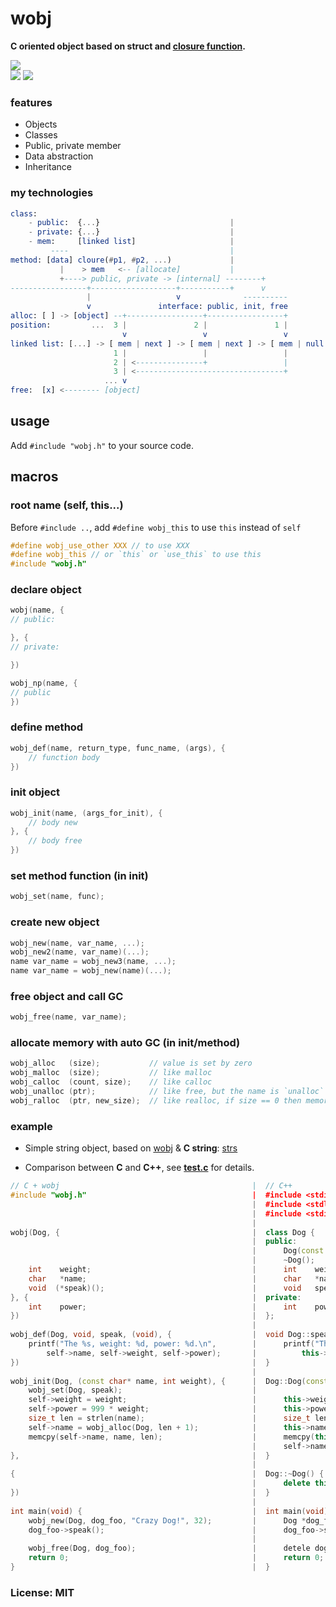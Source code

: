 # wobj
**C oriented object based on struct and [closure function](https://github.com/yulon/clofn).**

<p>
    <a href="https://travis-ci.org/wy3/wobj" target="_blank"><img src="https://travis-ci.org/wy3/wobj.svg?branch=master"></a>
    <br>
    <a href="#"><img src="https://img.shields.io/badge/auto--GC-✓-brightgreen.svg"></a>
    <a href="#"><img src="https://img.shields.io/badge/os-cross--platform-blue.svg"></a>
</p>

### features
- Objects
- Classes
- Public, private member
- Data abstraction
- Inheritance

### my technologies

```elm
class:
    - public:  {...}                             |
    - private: {...}                             |
    - mem:     [linked list]                     |
         ----                                    |
method: [data] cloure(#p1, #p2, ...)             |
           |    > mem   <-- [allocate]           |
           +----> public, private -> [internal] --------+
-----------------+-------------------+-----------+      v
                 |                   v              ----------
                 v               interface: public, init, free
alloc: [ ] -> [object] --+-----------------+-----------------+
position:         ...  3 |               2 |               1 |
                         v                 v                 v
linked list: [...] -> [ mem | next ] -> [ mem | next ] -> [ mem | null ]
                       1 |                 |                 |
                       2 | <---------------+                 |
                       3 | <---------------------------------+
                     ... v 
free:  [x] <-------- [object]
```

## usage
Add `#include "wobj.h"` to your source code.

## macros

### root name (self, this...)

Before `#include ..`, add `#define wobj_this` to use `this` instead of `self`

```c
#define wobj_use_other XXX // to use XXX
#define wobj_this // or `this` or `use_this` to use this
#include "wobj.h"
```

### declare object

```c
wobj(name, {
// public:

}, {
// private:

})

wobj_np(name, {
// public
})
```

### define method

```c
wobj_def(name, return_type, func_name, (args), {
    // function body
})
```

### init object

```c
wobj_init(name, (args_for_init), {
    // body new
}, {
    // body free
})
```

### set method function (in init)
```c
wobj_set(name, func);
```

### create new object
```c
wobj_new(name, var_name, ...);
wobj_new2(name, var_name)(...);
name var_name = wobj_new3(name, ...);
name var_name = wobj_new(name)(...);
```

### free object and call GC

```c
wobj_free(name, var_name);
```

### allocate memory with auto GC (in init/method)

```c
wobj_alloc   (size);           // value is set by zero
wobj_malloc  (size);           // like malloc
wobj_calloc  (count, size);    // like calloc
wobj_unalloc (ptr);            // like free, but the name is `unalloc`
wobj_ralloc  (ptr, new_size);  // like realloc, if size == 0 then memory would be freed
```

### example

- Simple string object, based on [wobj](https://github.com/small-c/wobj) & **C string**: [strs](https://github.com/small-c/strs)

- Comparison between **C** and **C++**, see [**test.c**](https://github.com/wy3/wobj/blob/master/test.c) for details.

```c++
// C + wobj                                           |  // C++
#include "wobj.h"                                     |  #include <stdio.h>
                                                      |  #include <stdlib.h>
                                                      |  #include <stdint.h>
                                                      |  
wobj(Dog, {                                           |  class Dog {
                                                      |  public:
                                                      |      Dog(const char *name, int weight);
                                                      |      ~Dog();
    int    weight;                                    |      int    weight;
    char   *name;                                     |      char   *name;
    void  (*speak)();                                 |      void   speak();
}, {                                                  |  private:
    int    power;                                     |      int    power;
})                                                    |  };
                                                      |
wobj_def(Dog, void, speak, (void), {                  |  void Dog::speak() {
    printf("The %s, weight: %d, power: %d.\n",        |      printf("The %s, weight: %d, power: %d.\n",
        self->name, self->weight, self->power);       |          this->name, this->weight, this->power);
})                                                    |  }
                                                      |  
wobj_init(Dog, (const char* name, int weight), {      |  Dog::Dog(const char *name, int weight) {
    wobj_set(Dog, speak);                             |      
    self->weight = weight;                            |      this->weight = weight;
    self->power = 999 * weight;                       |      this->power = 999 * weight;
    size_t len = strlen(name);                        |      size_t len = strlen(name);
    self->name = wobj_alloc(Dog, len + 1);            |      this->name = new char[len + 1]();
    memcpy(self->name, name, len);                    |      memcpy(this->name, name, len);
                                                      |      self->name[len] = '\0';
},                                                    |  }
                                                      |
{                                                     |  Dog::~Dog() {
                                                      |      delete this->name;
})                                                    |  }
                                                      |  
int main(void) {                                      |  int main(void) {
    wobj_new(Dog, dog_foo, "Crazy Dog!", 32);         |      Dog *dog_foo = new Dog("Crazy Dog!", 32);
    dog_foo->speak();                                 |      dog_foo->speak();
                                                      |      
    wobj_free(Dog, dog_foo);                          |      detele dog_foo;
    return 0;                                         |      return 0;
}                                                     |  }
```

### License: MIT
